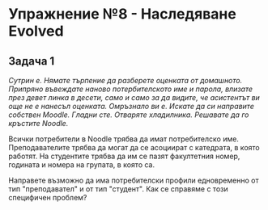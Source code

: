 # Упражнение №8 - Наследяване Evolved

## Задача 1

*Сутрин е. Нямате търпение да разберете оценката от домашното. Припряно въвеждате наново потербителското име и парола, влизате през девет линка в десети, само и само за да видите, че асистентът ви още не е нанесъл оценката. Омръзнало ви е. Искате да си направите собствен Moodle. Гладни сте. Отваряте хладилника. Решавате да го кръстите Noodle.*

Всички потребители в Noodle трябва да имат потребителско име. Преподавателите трябва да могат да се асоциират с катедрата, в която работят. На студентите трябва да им се пазят факултетния номер, годината и номера на групата, в която са.

Направете възможно да има потребителски профили едновременно от тип "преподавател" и от тип "студент". Как се справяме с този специфичен проблем?